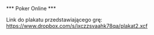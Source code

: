 *** Poker Online ***

Link do plakatu przedstawiającego grę: https://www.dropbox.com/s/ixczzsvaahk78qa/plakat2.xcf
